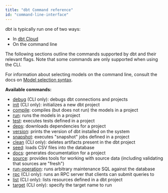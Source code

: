 ```yaml
---
title: "dbt Command reference"
id: "command-line-interface"
---
```


dbt is typically run one of two ways:
* In [dbt Cloud](the-dbt-ide)
* On the command line

The following sections outline the commands supported by dbt and their relevant flags. Note that some commands are only supported when using the CLI.

For information about selecting models on the command line, consult the docs on [Model selection syntax](model-selection-syntax).

**Available commands:**

- [debug](debug) (CLI only): debugs dbt connections and projects
- [init](init) (CLI only): initializes a new dbt project
- [compile](compile): compiles (but does not run) the models in a project
- [run](run): runs the models in a project
- [test](test): executes tests defined in a project
- [deps](deps): downloads dependencies for a project
- [version](version): prints the version of dbt installed on the system
- [snapshot](snapshot): executes "snapshot" jobs defined in a project
- [clean](clean) (CLI only): deletes artifacts present in the dbt project
- [seed](seed): loads CSV files into the database
- [docs](cmd-docs): generates documentation for a project
- [source](command-line-interface/source): provides tools for working with source data (including validating that sources are "fresh")
- [run-operation](run-operation): runs arbitrary maintenance SQL against the database
- [rpc](rpc) (CLI only): runs an RPC server that clients can submit queries to
- [list](list) (CLI only): lists resources defined in a dbt project
- [target](https://docs.getdbt.com/docs/dbt-cloud/using-dbt-cloud/cloud-setting-a-custom-target-name/ "target") (CLI only): specify the target name to run

